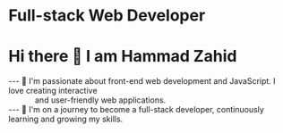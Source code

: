 # Full-stack Web Developer
# Hi there 👋 I am Hammad Zahid

--- 🌟 I'm passionate about front-end web development and JavaScript. I love creating interactive <br> &nbsp;&nbsp;&nbsp;&nbsp;&nbsp;&nbsp;&nbsp;&nbsp;&nbsp;&nbsp;&nbsp;
        and user-friendly web applications. <br>
--- 🚀 I'm on a journey to become a full-stack developer, continuously learning and growing my skills.
